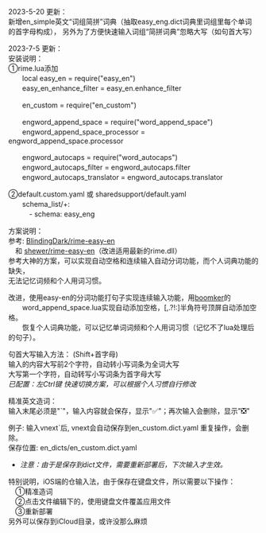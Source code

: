 2023-5-20 更新：  
	 新增en_simple英文“词组简拼”词典（抽取easy_eng.dict词典里词组里每个单词的首字母构成）， 
	另外为了方便快速输入词组“简拼词典”忽略大写（如句首大写）

2023-7-5 更新：  
安装说明：   
①rime.lua添加    
　　local easy_en = require("easy_en")  
　　easy_en_enhance_filter = easy_en.enhance_filter  

　　en_custom = require("en_custom")   

　　engword_append_space = require("word_append_space")  
　　engword_append_space_processor = engword_append_space.processor  

　　engword_autocaps = require("word_autocaps")  
　　engword_autocaps_filter = engword_autocaps.filter  
　　engword_autocaps_translator = engword_autocaps.translator    

②default.custom.yaml 或 sharedsupport/default.yaml    
　　schema_list/+:    
　　　- schema: easy_eng    

方案说明：  
参考: [BlindingDark/rime-easy-en](https://github.com/BlindingDark/rime-easy-en)  
　和 [shewer/rime-easy-en](https://github.com/shewer/rime-easy-en)（改进适用最新的rime.dll）  
参考大神的方案，可以实现自动空格和连续输入自动分词功能，而个人词典功能的缺失，  
无法记忆词频和个人用词习惯。  

改进，使用easy-en的分词功能打句子实现连续输入功能，用[boomker](https://github.com/boomker)的  
　　word_append_space.lua实现自动添加空格，[,.?!:]半角符号顶屏自动添加空格。  
　　恢复个人词典功能，可以记忆单词词频和个人用词习惯（记忆不了lua处理后的句子）。  

句首大写输入方法： (Shift+首字母)   
输入的内容大写前2个字符，自动转小写词条为全词大写  
大写第一个字符，自动转写小写词条为首字母大写  
*已配置：左Ctrl键 快速切换方案，可以根据个人习惯自行修改*  

精准英文造词：  
输入末尾必须是"`"，输入内容就会保存，显示"✅"；再次输入会删除，显示"❎"  

例子: 输入vnext`后, vnext会自动保存到en_custom.dict.yaml 重复操作，会删除。  
保存位置: en_dicts/en_custom.dict.yaml  
* *注意：由于是保存到dict文件，需要重新部署后，下次输入才生效。*  

特别说明，iOS端的仓输入法，由于保存在键盘文件，所以需要以下操作：  
　①精准造词  
　②点击文件编辑下的，使用键盘文件覆盖应用文件  
　③重新部署  
另外可以保存到iCloud目录，或许没那么麻烦